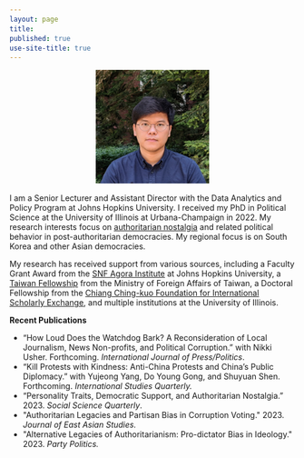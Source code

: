 ```yaml
---
layout: page
title: 
published: true
use-site-title: true
---
```


<center>
  
<img src="assets/img/avatar.jpg" width="200" height="200" border-radius="30px" />

</center>


I am a Senior Lecturer and Assistant Director with the Data Analytics and Policy Program at Johns Hopkins University. 
I received my PhD in Political Science at the University of Illinois at Urbana-Champaign in 2022. 
My research interests focus on [authoritarian nostalgia](https://www.sanghoonkim.org/publication/dissertation/bookproject/) 
and related political behavior in post-authoritarian democracies. My regional focus is on South Korea and other Asian democracies. 

My research has received support from various sources, including a Faculty Grant Award from the
[SNF Agora Institute](https://snfagora.jhu.edu) at Johns Hopkins University, a
[Taiwan Fellowship](https://taiwanfellowship.ncl.edu.tw/eng/index.aspx) from the Ministry of Foreign Affairs of Taiwan, 
a Doctoral Fellowship from the [Chiang Ching-kuo Foundation for International Scholarly Exchange](http://www.cckf.org/en/), 
and multiple institutions at the University of Illinois. 

**Recent Publications** 
- “How Loud Does the Watchdog Bark? A Reconsideration of Local Journalism, News Non-profits, and Political Corruption.” with Nikki Usher. Forthcoming. *International Journal of Press/Politics*.
- “Kill Protests with Kindness: Anti-China Protests and China’s Public Diplomacy.” with Yujeong Yang, Do Young Gong, and Shuyuan Shen. Forthcoming. *International Studies Quarterly.*
- “Personality Traits, Democratic Support, and Authoritarian Nostalgia.” 2023. *Social Science Quarterly*. 
- "Authoritarian Legacies and Partisan Bias in Corruption Voting." 2023. *Journal of East Asian Studies.*
- "Alternative Legacies of Authoritarianism: Pro-dictator Bias in Ideology." 2023. *Party Politics.*
